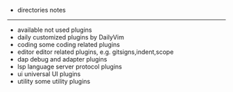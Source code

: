 * directories  notes
----------------------------------------------------------------------
* available    not used plugins
* daily        customized plugins by DailyVim
* coding       some coding related plugins
* editor       editor related plugins, e.g. gitsigns,indent,scope
* dap          debug and adapter plugins
* lsp          language server protocol plugins
* ui           universal UI plugins
* utility      some utility plugins
